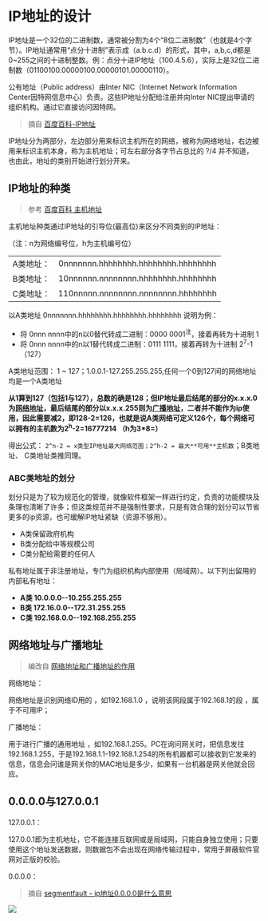 # IP地址的设计

IP地址是一个32位的二进制数，通常被分割为4个“8位二进制数”（也就是4个字节）。IP地址通常用“点分十进制”表示成（a.b.c.d）的形式，其中，a,b,c,d都是0~255之间的十进制整数。例：点分十进IP地址（100.4.5.6），实际上是32位二进制数（01100100.00000100.00000101.00000110）。

公有地址（Public address）由Inter NIC（Internet Network Information Center因特网信息中心）负责。这些IP地址分配给注册并向Inter NIC提出申请的组织机构。通过它直接访问因特网。


> 摘自 [百度百科-IP地址](https://baike.baidu.com/item/IP%E5%9C%B0%E5%9D%80#4_8)

IP地址分为两部分，左边部分用来标识主机所在的网络，被称为网络地址，右边被用来标识主机本身，称为主机地址；可左右部分各字节占总比的 ?/4 并不知道，也由此，地址的类别开始进行划分开来。

## IP地址的种类

> 参考 [百度百科 主机地址](https://baike.baidu.com/item/%E4%B8%BB%E6%9C%BA%E5%9C%B0%E5%9D%80)

主机地址种类通过IP地址的引导位(最高位)来区分不同类别的IP地址：

（注：n为网络编号位，h为主机编号位）

|||
|:-:|:-:|
|A类地址：|0nnnnnnn.hhhhhhhh.hhhhhhhh.hhhhhhhh
|B类地址：|10nnnnnn.nnnnnnnn.hhhhhhhh.hhhhhhhh
|C类地址：|110nnnnn.nnnnnnnn.nnnnnnnn.hhhhhhhh

以A类地址 0nnnnnnn.hhhhhhhh.hhhhhhhh.hhhhhhhh 说明为例：

* 将 0nnn nnnn中的n以0替代转成二进制：0000 0001<sup>注</sup>，接着再转为十进制 1
* 将 0nnn nnnn中的n以1替代转成二进制：0111 1111，接着再转为十进制 2<sup>7</sup>-1 （127）

A类地址范围：
1 ~ 127；1.0.0.1-127.255.255.255,任何一个0到127间的网络地址均是一个A类地址

**从1算到127（包括1与127），总数的确是128；但IP地址最后结尾的部分的x.x.x.0为[网络地址](IP地址设计.md#网络地址与广播地址)，最后结尾的部分以x.x.x.255则为[广播地址](IP地址设计.md#网络地址与广播地址)，二者并不能作为ip使用，因此需要减2，即128-2=126，也就是说A类网络可定义126个，每个网络可以拥有的主机数为2<sup>h</sup>-2=16777214 （h为3*8=）**

得出公式： `2^n-2 = x类型IP地址最大网络范围；2^h-2 = 最大**可用**主机数`；B类地址、 C类地址类推同理。


### ABC类地址的划分

划分只是为了较为规范化的管理，就像软件框架一样进行约定，负责的功能模块及条理也清晰了许多；但这类规范并不是强制性要求，只是有效合理的划分可以节省更多的ip资源，也可缓解IP地址紧缺（资源不够用）。

* A类保留政府机构
* B类分配给中等规模公司
* C类分配给需要的任何人

私有地址属于非注册地址，专门为组织机构内部使用（局域网）。以下列出留用的内部私有地址：
* **A类 10.0.0.0--10.255.255.255**
* **B类 172.16.0.0--172.31.255.255**
* **C类 192.168.0.0--192.168.255.255**

## 网络地址与广播地址

> 编改自 [网络地址和广播地址的作用](https://blog.51cto.com/ccccc/385956)

网络地址：

网络地址是识别网络ID用的 ，如192.168.1.0 ，说明该网段属于192.168.1的段 ，属于不可用IP；

广播地址：

用于进行广播的通用地址 ，如192.168.1.255。PC在询问网关时，把信息发往192.168.1.255，于是192.168.1.1-192.168.1.254的所有机器都可以接收到它发来的信息，信息会问谁是网关你的MAC地址是多少，如果有一台机器是网关他就会回应。

## 0.0.0.0与127.0.0.1

127.0.0.1：

127.0.0.1即为主机地址，它不能连接互联网或是局域网，只能自身独立使用；只要使用这个地址发送数据，则数据包不会出现在网络传输过程中，常用于屏蔽软件官网对正版的校验。

0.0.0.0：

> 摘自 [segmentfault - ip地址0.0.0.0是什么意思](https://segmentfault.com/q/1010000003732310)

![](https://i.postimg.cc/CK5Jx50Z/Snipaste-2019-07-14-11-48-46.png)

